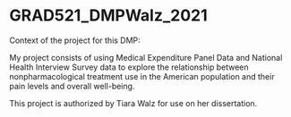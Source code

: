 # GRAD521_DMPWalz_2021

Context of the project for this DMP: 

My project consists of using Medical Expenditure Panel Data and National Health Interview Survey data to explore the relationship between nonpharmacological treatment use in the American population and their pain levels and overall well-being.

This project is authorized by Tiara Walz for use on her dissertation. 
